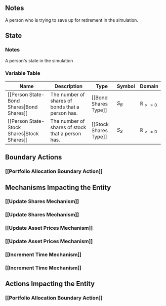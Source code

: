 ## Notes
A person who is trying to save up for retirement in the simulation.
## State
### Notes
A person's state in the simulation
### Variable Table
| Name | Description | Type | Symbol | Domain |
| --- | --- | --- | --- | --- |
|[[Person State-Bond Shares\|Bond Shares]]|The number of shares of bonds that a person has.|[[Bond Shares Type]]|$S_{B}$|$\mathbb{R}_{>=0}$|
|[[Person State-Stock Shares\|Stock Shares]]|The number of shares of stock that a person has.|[[Stock Shares Type]]|$S_{S}$|$\mathbb{R}_{>=0}$|


## Boundary Actions
### [[Portfolio Allocation Boundary Action]]
## Mechanisms Impacting the Entity
### [[Update Shares Mechanism]]
### [[Update Shares Mechanism]]
### [[Update Asset Prices Mechanism]]
### [[Update Asset Prices Mechanism]]
### [[Increment Time Mechanism]]
### [[Increment Time Mechanism]]
## Actions Impacting the Entity
### [[Portfolio Allocation Boundary Action]]
